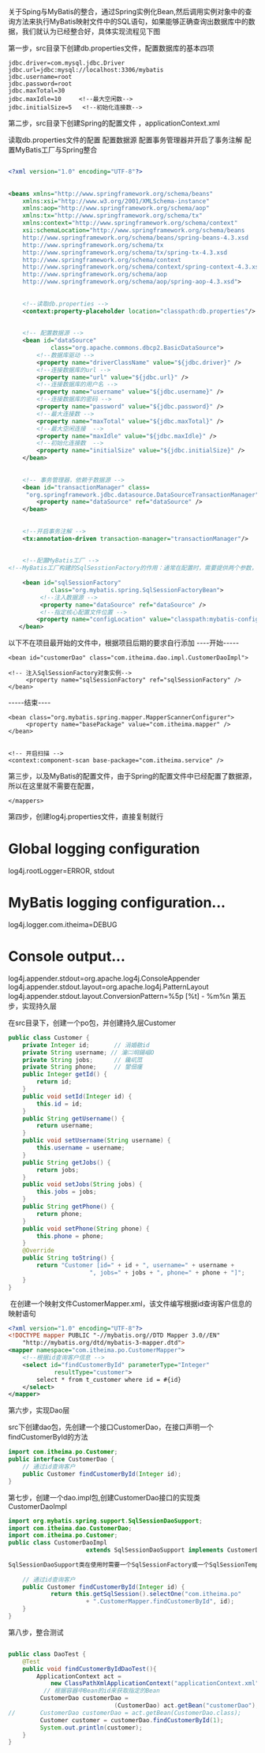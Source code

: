 关于Sping与MyBatis的整合，通过Spring实例化Bean,然后调用实例对象中的查询方法来执行MyBatis映射文件中的SQL语句，如果能够正确查询出数据库中的数据，我们就认为已经整合好，具体实现流程见下图

第一步，src目录下创建db.properties文件，配置数据库的基本四项
```properties
jdbc.driver=com.mysql.jdbc.Driver
jdbc.url=jdbc:mysql://localhost:3306/mybatis
jdbc.username=root
jdbc.password=root
jdbc.maxTotal=30
jdbc.maxIdle=10     <!--最大空闲数-->
jdbc.initialSize=5   <!--初始化连接数-->
```

第二步，src目录下创建Spring的配置文件 ，applicationContext.xml

读取db.properties文件的配置
配置数据源
配置事务管理器并开启了事务注解
配置MyBatis工厂与Spring整合
```xml

<?xml version="1.0" encoding="UTF-8"?>
 
 
<beans xmlns="http://www.springframework.org/schema/beans"
    xmlns:xsi="http://www.w3.org/2001/XMLSchema-instance" 
    xmlns:aop="http://www.springframework.org/schema/aop"
    xmlns:tx="http://www.springframework.org/schema/tx" 
    xmlns:context="http://www.springframework.org/schema/context"
    xsi:schemaLocation="http://www.springframework.org/schema/beans 
    http://www.springframework.org/schema/beans/spring-beans-4.3.xsd
    http://www.springframework.org/schema/tx 
    http://www.springframework.org/schema/tx/spring-tx-4.3.xsd
    http://www.springframework.org/schema/context 
    http://www.springframework.org/schema/context/spring-context-4.3.xsd
    http://www.springframework.org/schema/aop 
    http://www.springframework.org/schema/aop/spring-aop-4.3.xsd">
 
 
    <!--读取db.properties -->
    <context:property-placeholder location="classpath:db.properties"/>
 
 
    <!-- 配置数据源 -->
	<bean id="dataSource" 
            class="org.apache.commons.dbcp2.BasicDataSource">
        <!--数据库驱动 -->
        <property name="driverClassName" value="${jdbc.driver}" />
        <!--连接数据库的url -->
        <property name="url" value="${jdbc.url}" />
        <!--连接数据库的用户名 -->
        <property name="username" value="${jdbc.username}" />
        <!--连接数据库的密码 -->
        <property name="password" value="${jdbc.password}" />
        <!--最大连接数 -->
        <property name="maxTotal" value="${jdbc.maxTotal}" />
        <!--最大空闲连接  -->
        <property name="maxIdle" value="${jdbc.maxIdle}" />
        <!--初始化连接数  -->
        <property name="initialSize" value="${jdbc.initialSize}" />
	</bean>
 
 
	<!-- 事务管理器，依赖于数据源 --> 
	<bean id="transactionManager" class=
     "org.springframework.jdbc.datasource.DataSourceTransactionManager">
		<property name="dataSource" ref="dataSource" />
	</bean>	
 
 
    <!--开启事务注解 -->
	<tx:annotation-driven transaction-manager="transactionManager"/>
 
 
    <!--配置MyBatis工厂 -->
<!--MyBatis工厂构建的SqlSesstionFactory的作用：通常在配置时，需要提供两个参数，一个是数据源，一个是MyBatis的配置文件的构建路径，这样在配置时，Spring的Ioc容器就会在初始化id为sqlSessionFactory的bean时解析MyBatis的配置文件时就会与数据源一同保存在Spring的bean中-->
 
    <bean id="sqlSessionFactory" 
            class="org.mybatis.spring.SqlSessionFactoryBean">
         <!--注入数据源 -->
         <property name="dataSource" ref="dataSource" />
         <!--指定核心配置文件位置 -->
   		<property name="configLocation" value="classpath:mybatis-config.xml"/>
   </bean>
```
   
 
以下不在项目最开始的文件中，根据项目后期的要求自行添加
----开始-----
 
   <!--实例化Dao -->
	<bean id="customerDao" class="com.itheima.dao.impl.CustomerDaoImpl">
 
	<!-- 注入SqlSessionFactory对象实例-->
	     <property name="sqlSessionFactory" ref="sqlSessionFactory" />
	</bean>
-----结束----
 
 
<!-- Mapper代理开发（基于MapperScannerConfigurer）也可以理解为配置mapper扫描器 -->
	<bean class="org.mybatis.spring.mapper.MapperScannerConfigurer">
	     <property name="basePackage" value="com.itheima.mapper" />
	</bean>
	
 
	<!-- 开启扫描 --> 
	<context:component-scan base-package="com.itheima.service" />
	
</beans>
第三步，以及MyBatis的配置文件，由于Spring的配置文件中已经配置了数据源，所以在这里就不需要在配置，
<configuration>
    <!--配置别名 -->
    <typeAliases>
        <package name="com.itheima.po" />
    </typeAliases>
    <!--配置Mapper的位置 -->
	<mappers> 
       <mapper resource="com/itheima/po/CustomerMapper.xml" />
       <!-- Mapper接口开发方式 -->
	   <mapper resource="com/itheima/mapper/CustomerMapper.xml" />
       
	</mappers>
</configuration>
第四步，创建log4j.properties文件，直接复制就行

# Global logging configuration
log4j.rootLogger=ERROR, stdout
# MyBatis logging configuration...
log4j.logger.com.itheima=DEBUG
# Console output...
log4j.appender.stdout=org.apache.log4j.ConsoleAppender
log4j.appender.stdout.layout=org.apache.log4j.PatternLayout
log4j.appender.stdout.layout.ConversionPattern=%5p [%t] - %m%n
第五步，实现持久层

在src目录下，创建一个po包，并创建持久层Customer
```java
public class Customer {
	private Integer id;       // 涓婚敭id
	private String username; // 瀹㈡埛鍚嶇О
	private String jobs;      // 鑱屼笟
	private String phone;     // 鐢佃瘽
	public Integer getId() {
		return id;
	}
	public void setId(Integer id) {
		this.id = id;
	}
	public String getUsername() {
		return username;
	}
	public void setUsername(String username) {
		this.username = username;
	}
	public String getJobs() {
		return jobs;
	}
	public void setJobs(String jobs) {
		this.jobs = jobs;
	}
	public String getPhone() {
		return phone;
	}
	public void setPhone(String phone) {
		this.phone = phone;
	}
	@Override
	public String toString() {
		return "Customer [id=" + id + ", username=" + username + 
				       ", jobs=" + jobs + ", phone=" + phone + "]";
	}
}
```

 在创建一个映射文件CustomerMapper.xml，该文件编写根据id查询客户信息的映射语句
```xml
<?xml version="1.0" encoding="UTF-8"?>
<!DOCTYPE mapper PUBLIC "-//mybatis.org//DTD Mapper 3.0//EN"
    "http://mybatis.org/dtd/mybatis-3-mapper.dtd">
<mapper namespace="com.itheima.po.CustomerMapper">
	<!--根据id查询客户信息 -->
	<select id="findCustomerById" parameterType="Integer"
		     resultType="customer">
		select * from t_customer where id = #{id}
	</select>
</mapper>
```
第六步，实现Dao层

src下创建dao包，先创建一个接口CustomerDao，在接口声明一个findCustomerById的方法
```java
import com.itheima.po.Customer;
public interface CustomerDao {
	// 通过id查询客户
	public Customer findCustomerById(Integer id);
}
```

第七步，创建一个dao.impl包,创建CustomerDao接口的实现类CustomerDaoImpl
```java
import org.mybatis.spring.support.SqlSessionDaoSupport;
import com.itheima.dao.CustomerDao;
import com.itheima.po.Customer;
public class CustomerDaoImpl 
                      extends SqlSessionDaoSupport implements CustomerDao {
 
SqlSessionDaoSupport类在使用时需要一个SqlSessionFactory或一个SqlSessionTemplate对象，所以需要Spring在applicationContext.xml中注入一个上述的对象，这样子类可以通过调用SqlSessionDaoSupprot类的getSqlSession方法获取SqlSession对象，并使用其方法
 
	// 通过id查询客户
	public Customer findCustomerById(Integer id) {
         	return this.getSqlSession().selectOne("com.itheima.po"
				      + ".CustomerMapper.findCustomerById", id);
	}
}
```
第八步，整合测试
```java

public class DaoTest {
	@Test
	public void findCustomerByIdDaoTest(){
		ApplicationContext act = 
		    new ClassPathXmlApplicationContext("applicationContext.xml");
          // 根据容器中Bean的id来获取指定的Bean
	     CustomerDao customerDao = 
                              (CustomerDao) act.getBean("customerDao");
//	     CustomerDao customerDao = act.getBean(CustomerDao.class);
		 Customer customer = customerDao.findCustomerById(1);
		 System.out.println(customer);
	}
}
```
